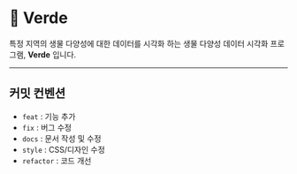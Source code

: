 # 🌱 Verde
특정 지역의 생물 다양성에 대한 데이터를 시각화 하는
생물 다양성 데이터 시각화 프로그램, **Verde** 입니다.

---

## 커밋 컨벤션 

- `feat` : 기능 추가  
- `fix` : 버그 수정  
- `docs` : 문서 작성 및 수정
- `style` : CSS/디자인 수정
- `refactor` : 코드 개선
